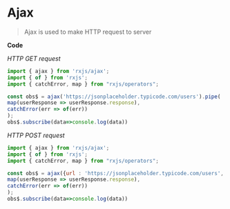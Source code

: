 # Ajax

> Ajax is used to make HTTP request to server

**Code**

*HTTP GET request*

```javascript
import { ajax } from 'rxjs/ajax';
import { of } from 'rxjs';
import { catchError, map } from "rxjs/operators";

const obs$ = ajax('https://jsonplaceholder.typicode.com/users').pipe(
map(userResponse => userResponse.response),
catchError(err => of(err))
);
obs$.subscribe(data=>console.log(data))

```

*HTTP POST request*

``` javascript
import { ajax } from 'rxjs/ajax';
import { of } from 'rxjs';
import { catchError, map } from "rxjs/operators";

const obs$ = ajax({url : 'https://jsonplaceholder.typicode.com/users', method:'POST', data:{'users':'sharath'}}).pipe(
map(userResponse => userResponse.response),
catchError(err => of(err))
);
obs$.subscribe(data=>console.log(data))
```



